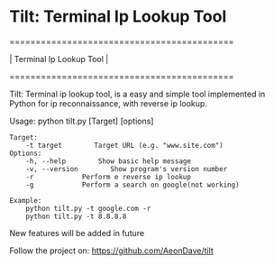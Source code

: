 Tilt: Terminal Ip Lookup Tool
====



 =========================================== 

|         Terminal Ip Lookup Tool           |

 =========================================== 
 
 Tilt: Terminal ip lookup tool, is a easy and simple tool implemented in Python for ip reconnaissance, with reverse ip lookup.
 
 
 Usage: python tilt.py [Target] [options]

    Target:
        -t target        Target URL (e.g. "www.site.com")
    Options:
        -h, --help        Show basic help message
        -v, --version        Show program's version number
        -r            Perform e reverse ip lookup
        -g            Perform a search on google(not working)

    Example:
        python tilt.py -t google.com -r
        python tilt.py -t 8.8.8.8
        
New features will be added in future

Follow the project on: https://github.com/AeonDave/tilt
